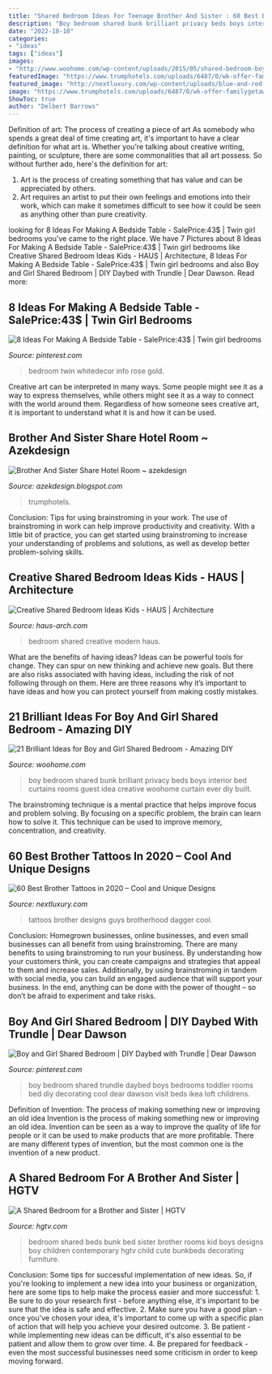 ```yaml
---
title: "Shared Bedroom Ideas For Teenage Brother And Sister : 60 Best Brother Tattoos In 2020 – Cool And Unique Designs"
description: "Boy bedroom shared bunk brilliant privacy beds boys interior bed curtains rooms guest idea creative woohome curtain ever diy built"
date: "2022-10-10"
categories:
- "ideas"
tags: ["ideas"]
images:
- "http://www.woohome.com/wp-content/uploads/2015/05/shared-bedroom-boy-girl-woohome-11.jpg"
featuredImage: "https://www.trumphotels.com/uploads/6487/0/wk-offer-familygetaway.jpg"
featured_image: "http://nextluxury.com/wp-content/uploads/blue-and-red-rose-flower-with-dagger-identical-brother-tattoos-for-guys.jpg"
image: "https://www.trumphotels.com/uploads/6487/0/wk-offer-familygetaway.jpg"
ShowToc: true
author: "Delbert Barrows"
---
```



Definition of art: The process of creating a piece of art
As somebody who spends a great deal of time creating art, it's important to have a clear definition for what art is. Whether you're talking about creative writing, painting, or sculpture, there are some commonalities that all art possess. So without further ado, here's the definition for art: 
1. Art is the process of creating something that has value and can be appreciated by others.
2. Art requires an artist to put their own feelings and emotions into their work, which can make it sometimes difficult to see how it could be seen as anything other than pure creativity.

	

		
looking for 8 Ideas For Making A Bedside Table - SalePrice:43$ | Twin girl bedrooms you've came to the right place. We have 7 Pictures about 8 Ideas For Making A Bedside Table - SalePrice:43$ | Twin girl bedrooms like Creative Shared Bedroom Ideas Kids - HAUS | Architecture, 8 Ideas For Making A Bedside Table - SalePrice:43$ | Twin girl bedrooms and also Boy and Girl Shared Bedroom | DIY Daybed with Trundle | Dear Dawson. Read more:
		
    
## 8 Ideas For Making A Bedside Table - SalePrice:43$ | Twin Girl Bedrooms

<img loading=lazy src="https://i.pinimg.com/originals/ec/9a/bb/ec9abb53852bc6e4eea1125e01c7aad8.jpg" onerror="this.onerror=null;this.src='https://tse3.mm.bing.net/th?id=OIP.jkI_fJz7ldvfvvmbrXNR9gHaLH&amp;pid=15.1';" alt="8 Ideas For Making A Bedside Table - SalePrice:43$ | Twin girl bedrooms">

_Source: pinterest.com_

>bedroom twin whitedecor info rose gold. 

	

Creative art can be interpreted in many ways. Some people might see it as a way to express themselves, while others might see it as a way to connect with the world around them. Regardless of how someone sees creative art, it is important to understand what it is and how it can be used.

    
## Brother And Sister Share Hotel Room ~ Azekdesign

<img loading=lazy src="https://www.trumphotels.com/uploads/6487/0/wk-offer-familygetaway.jpg" onerror="this.onerror=null;this.src='https://tse4.mm.bing.net/th?id=OIP.JcyL6UGbqp6_8Qq7Fl-YyQHaEV&amp;pid=15.1';" alt="Brother And Sister Share Hotel Room ~ azekdesign">

_Source: azekdesign.blogspot.com_

>trumphotels. 

	

Conclusion: Tips for using brainstroming in your work.
The use of brainstroming in work can help improve productivity and creativity. With a little bit of practice, you can get started using brainstroming to increase your understanding of problems and solutions, as well as develop better problem-solving skills.

    
## Creative Shared Bedroom Ideas Kids - HAUS | Architecture

<img loading=lazy src="http://haus-arch.com/wp/wp-content/uploads/2016/03/933-3-2.jpg" onerror="this.onerror=null;this.src='https://tse4.mm.bing.net/th?id=OIP.koUbj_lYXWwEVs92_srBSAHaLd&amp;pid=15.1';" alt="Creative Shared Bedroom Ideas Kids - HAUS | Architecture">

_Source: haus-arch.com_

>bedroom shared creative modern haus. 

	

What are the benefits of having ideas?
Ideas can be powerful tools for change. They can spur on new thinking and achieve new goals. But there are also risks associated with having ideas, including the risk of not following through on them. Here are three reasons why it’s important to have ideas and how you can protect yourself from making costly mistakes.

    
## 21 Brilliant Ideas For Boy And Girl Shared Bedroom - Amazing DIY

<img loading=lazy src="http://www.woohome.com/wp-content/uploads/2015/05/shared-bedroom-boy-girl-woohome-11.jpg" onerror="this.onerror=null;this.src='https://tse4.mm.bing.net/th?id=OIP.M9NgNSClFaWhnGIqWUev_AHaJ4&amp;pid=15.1';" alt="21 Brilliant Ideas for Boy and Girl Shared Bedroom - Amazing DIY">

_Source: woohome.com_

>boy bedroom shared bunk brilliant privacy beds boys interior bed curtains rooms guest idea creative woohome curtain ever diy built. 

	

The brainstroming technique is a mental practice that helps improve focus and problem solving. By focusing on a specific problem, the brain can learn how to solve it. This technique can be used to improve memory, concentration, and creativity.

    
## 60 Best Brother Tattoos In 2020 – Cool And Unique Designs

<img loading=lazy src="http://nextluxury.com/wp-content/uploads/blue-and-red-rose-flower-with-dagger-identical-brother-tattoos-for-guys.jpg" onerror="this.onerror=null;this.src='https://tse1.mm.bing.net/th?id=OIP.DwsSDjs5qpZ1O0gG5I22ogHaHa&amp;pid=15.1';" alt="60 Best Brother Tattoos in 2020 – Cool and Unique Designs">

_Source: nextluxury.com_

>tattoos brother designs guys brotherhood dagger cool. 

	

Conclusion: Homegrown businesses, online businesses, and even small businesses can all benefit from using brainstroming.
There are many benefits to using brainstroming to run your business. By understanding how your customers think, you can create campaigns and strategies that appeal to them and increase sales. Additionally, by using brainstroming in tandem with social media, you can build an engaged audience that will support your business. In the end, anything can be done with the power of thought – so don’t be afraid to experiment and take risks.

    
## Boy And Girl Shared Bedroom | DIY Daybed With Trundle | Dear Dawson

<img loading=lazy src="https://i.pinimg.com/originals/13/44/64/134464dec39f65c4840424d3b87c9248.jpg" onerror="this.onerror=null;this.src='https://tse4.mm.bing.net/th?id=OIP.sy6YH5zD2xciZ3al-4qmUAHaJ3&amp;pid=15.1';" alt="Boy and Girl Shared Bedroom | DIY Daybed with Trundle | Dear Dawson">

_Source: pinterest.com_

>boy bedroom shared trundle daybed boys bedrooms toddler rooms bed diy decorating cool dear dawson visit beds ikea loft childrens. 

	

Definition of Invention: The process of making something new or improving an old idea
Invention is the process of making something new or improving an old idea. Invention can be seen as a way to improve the quality of life for people or it can be used to make products that are more profitable. There are many different types of invention, but the most common one is the invention of a new product.

    
## A Shared Bedroom For A Brother And Sister | HGTV

<img loading=lazy src="http://hgtvhome.sndimg.com/content/dam/images/hgtv/fullset/2012/12/10/0/original_Child-Style-115-shared-kids-room-bunkbeds-wide_s4x3.jpg.rend.hgtvcom.616.462.suffix/1400974696049.jpeg" onerror="this.onerror=null;this.src='https://tse3.mm.bing.net/th?id=OIP.HlZKYMQTcgEn4Lo7ep7ASwHaFj&amp;pid=15.1';" alt="A Shared Bedroom for a Brother and Sister | HGTV">

_Source: hgtv.com_

>bedroom shared beds bunk bed sister brother rooms kid boys designs boy children contemporary hgtv child cute bunkbeds decorating furniture. 

	

Conclusion: Some tips for successful implementation of new ideas.
So, if you're looking to implement a new idea into your business or organization, here are some tips to help make the process easier and more successful: 1. Be sure to do your research first - before anything else, it's important to be sure that the idea is safe and effective. 2. Make sure you have a good plan - once you've chosen your idea, it's important to come up with a specific plan of action that will help you achieve your desired outcome. 3. Be patient - while implementing new ideas can be difficult, it's also essential to be patient and allow them to grow over time. 4. Be prepared for feedback - even the most successful businesses need some criticism in order to keep moving forward. 
